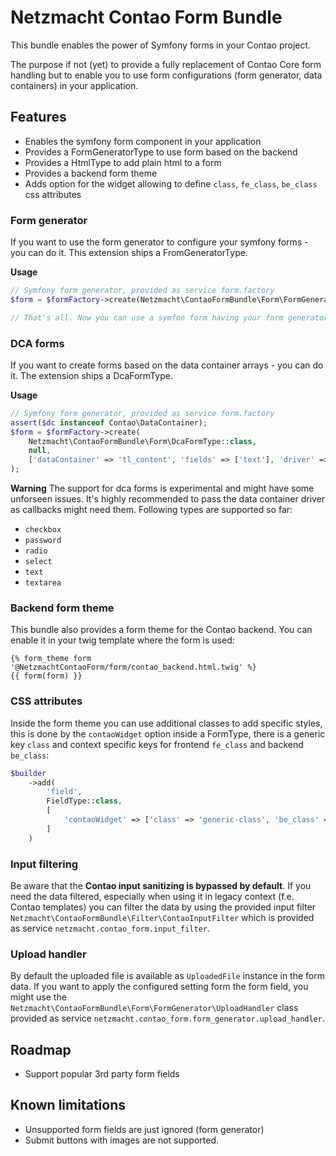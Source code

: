 Netzmacht Contao Form Bundle
============================

This bundle enables the power of Symfony forms in your Contao project.

The purpose if not (yet) to provide a fully replacement of Contao Core form handling but to enable you to use form 
configurations (form generator, data containers) in your application. 

Features
--------

 - Enables the symfony form component in your application
 - Provides a FormGeneratorType to use form based on the backend
 - Provides a HtmlType to add plain html to a form
 - Provides a backend form theme
 - Adds option for the widget allowing to define `class`, `fe_class`, `be_class` css attributes
 
### Form generator

If you want to use the form generator to configure your symfony forms - you can do it. This extension
ships a FromGeneratorType.

**Usage**

```php
// Symfony form generator, provided as service form.factory
$form = $formFactory->create(Netzmacht\ContaoFormBundle\Form\FormGeneratorType::class, null, ['formId' => 5]);

// That's all. Now you can use a symfon form having your form generator form fields.

```

### DCA forms

If you want to create forms based on the data container arrays - you can do it. The extension ships a DcaFormType.

**Usage**

```php
// Symfony form generator, provided as service form.factory
assert($dc instanceof Contao\DataContainer);
$form = $formFactory->create(
    Netzmacht\ContaoFormBundle\Form\DcaFormType::class, 
    null, 
    ['dataContainer' => 'tl_content', 'fields' => ['text'], 'driver' => $dc]
);
```

**Warning** The support for dca forms is experimental and might have some unforseen issues. It's highly recommended to 
pass the data container driver as callbacks might need them. Following types are supported so far:

 - `checkbox`
 - `password`
 - `radio`
 - `select`
 - `text`
 - `textarea`

### Backend form theme

This bundle also provides a form theme for the Contao backend. You can enable it in your twig template where the form is
used:

```twig
{% form_theme form '@NetzmachtContaoForm/form/contao_backend.html.twig' %}
{{ form(form) }}
```

### CSS attributes

Inside the form theme you can use additional classes to add specific styles, this is done by the `contaoWidget` option 
inside a FormType, there is a generic key `class` and context specific keys for frontend 
`fe_class` and backend `be_class`:

```php
$builder
    ->add(
        'field',
        FieldType::class,
        [
            'contaoWidget' => ['class' => 'generic-class', 'be_class' => 'clr w50', 'fe_class' => 'frontend-class'],
        ]
    )
```

### Input filtering

Be aware that the **Contao input sanitizing is bypassed by default**. If you need the data filtered, especially when 
using it in legacy context (f.e. Contao templates) you can filter the data by using the provided input filter
`Netzmacht\ContaoFormBundle\Filter\ContaoInputFilter` which is provided as service `netzmacht.contao_form.input_filter`.

### Upload handler

By default the uploaded file is available as `UploadedFile` instance in the form data. If you want to apply the 
configured setting form the form field, you might use the `Netzmacht\ContaoFormBundle\Form\FormGenerator\UploadHandler` 
class provided as service `netzmacht.contao_form.form_generator.upload_handler`.

Roadmap
-------

 - Support popular 3rd party form fields
 
Known limitations
-----------------

 - Unsupported form fields are just ignored (form generator) 
 - Submit buttons with images are not supported.
